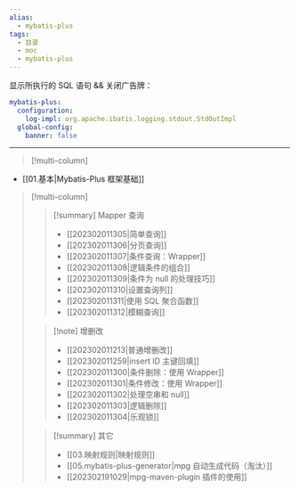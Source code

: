 ```yaml
---
alias:
  - mybatis-plus
tags:
  - 目录
  - moc
  - mybatis-plus
---
```


显示所执行的 SQL 语句 && 关闭广告牌：

```yml
mybatis-plus:
  configuration:
    log-impl: org.apache.ibatis.logging.stdout.StdOutImpl
  global-config:
    banner: false
```

---
> [!multi-column]
> 

- [[01.基本|Mybatis-Plus 框架基础]]

> [!multi-column]
> > [!summary] Mapper 查询
> > - [[202302011305|简单查询]]
> > - [[202302011306|分页查询]]
> > - [[202302011307|条件查询：Wrapper]]
> > - [[202302011308|逻辑条件的组合]]
> > - [[202302011309|条件为 null 的处理技巧]]
> > - [[202302011310|设置查询列]]
> > - [[202302011311|使用 SQL 聚合函数]]
> > - [[202302011312|模糊查询]]
> 
> > [!note] 增删改
> > - [[202302011213|普通增删改]]
> > - [[202302011259|insert ID 主键回填]]
> > - [[202302011300|条件删除：使用 Wrapper]]
> > - [[202302011301|条件修改：使用 Wrapper]]
> > - [[202302011302|处理空串和 null]]
> > - [[202302011303|逻辑删除]]
> > - [[202302011304|乐观锁]]
> 
> > [!summary] 其它
> > - [[03.映射规则|映射规则]]
> > - [[05.mybatis-plus-generator|mpg 自动生成代码（淘汰）]]
> > - [[202302191029|mpg-maven-plugin 插件的使用]]






